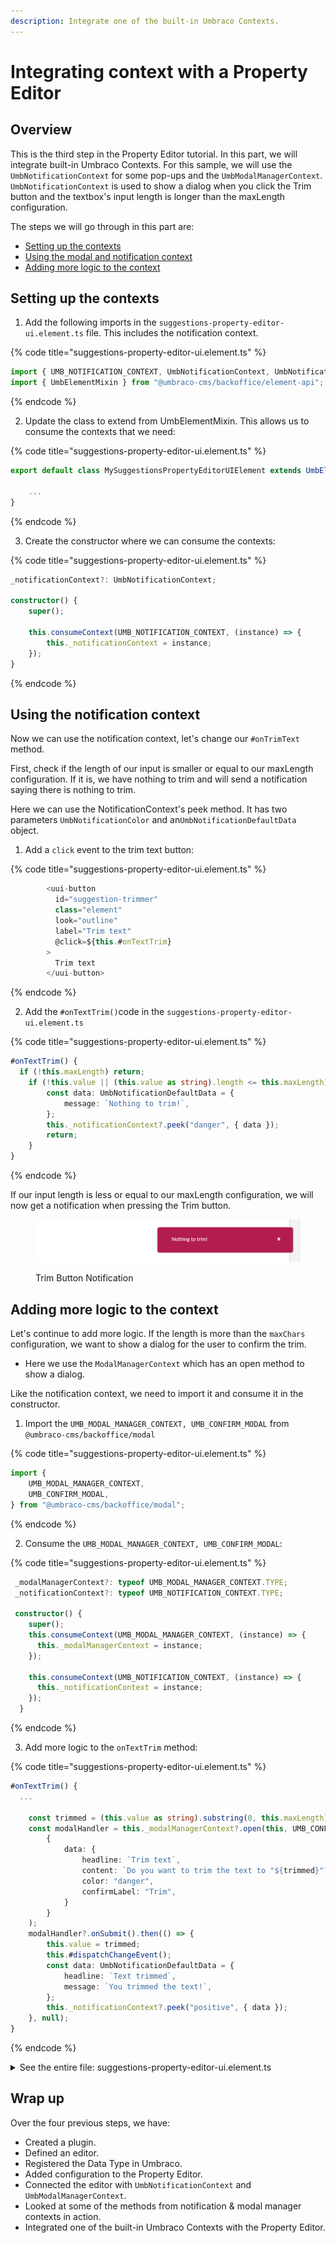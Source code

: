 ```yaml
---
description: Integrate one of the built-in Umbraco Contexts.
---
```


# Integrating context with a Property Editor

## Overview

This is the third step in the Property Editor tutorial. In this part, we will integrate built-in Umbraco Contexts. For this sample, we will use the `UmbNotificationContext` for some pop-ups and the `UmbModalManagerContext`. `UmbNotificationContext` is used to show a dialog when you click the Trim button and the textbox's input length is longer than the maxLength configuration.

The steps we will go through in this part are:

* [Setting up the contexts](integrating-context-with-a-property-editor.md#setting-up-the-contexts)
* [Using the modal and notification context](integrating-context-with-a-property-editor.md#using-the-modal-and-notification-context)
* [Adding more logic to the context](integrating-context-with-a-property-editor.md#adding-more-logic-to-the-context)

## Setting up the contexts

1. Add the following imports in the `suggestions-property-editor-ui.element.ts` file. This includes the notification context. 

{% code title="suggestions-property-editor-ui.element.ts" %}
```typescript
import { UMB_NOTIFICATION_CONTEXT, UmbNotificationContext, UmbNotificationDefaultData} from "@umbraco-cms/backoffice/notification";
import { UmbElementMixin } from "@umbraco-cms/backoffice/element-api";
```
{% endcode %}

2. Update the class to extend from UmbElementMixin. This allows us to consume the contexts that we need:


{% code title="suggestions-property-editor-ui.element.ts" %}
```typescript
export default class MySuggestionsPropertyEditorUIElement extends UmbElementMixin((LitElement)) implements UmbPropertyEditorUiElement {
	
	...
}
```
{% endcode %}

3. Create the constructor where we can consume the contexts:

{% code title="suggestions-property-editor-ui.element.ts" %}
```typescript
_notificationContext?: UmbNotificationContext;

constructor() {
    super();

    this.consumeContext(UMB_NOTIFICATION_CONTEXT, (instance) => {
        this._notificationContext = instance;
    });
}
```
{% endcode %}




## Using the notification context

Now we can use the notification context, let's change our `#onTrimText` method.

First, check if the length of our input is smaller or equal to our maxLength configuration. If it is, we have nothing to trim and will send a notification saying there is nothing to trim.

Here we can use the NotificationContext's peek method. It has two parameters `UmbNotificationColor` and an`UmbNotificationDefaultData` object.

1. Add a `click` event to the trim text button:

{% code title="suggestions-property-editor-ui.element.ts" %}
```typescript
        <uui-button
          id="suggestion-trimmer"
          class="element"
          look="outline"
          label="Trim text"
          @click=${this.#onTextTrim}
        >
          Trim text
        </uui-button>
```
{% endcode %}

2. Add the `#onTextTrim()`code in the `suggestions-property-editor-ui.element.ts`

{% code title="suggestions-property-editor-ui.element.ts" %}
```typescript
#onTextTrim() {
  if (!this.maxLength) return;
    if (!this.value || (this.value as string).length <= this.maxLength) {
        const data: UmbNotificationDefaultData = {
            message: `Nothing to trim!`,
        };
        this._notificationContext?.peek("danger", { data });
        return;
    }
}
```
{% endcode %}

If our input length is less or equal to our maxLength configuration, we will now get a notification when pressing the Trim button.

<figure><img src="../../.gitbook/assets/nothing-to-trim (1) (1).png" alt=""><figcaption><p>Trim Button Notification</p></figcaption></figure>

## Adding more logic to the context

Let's continue to add more logic. If the length is more than the `maxChars` configuration, we want to show a dialog for the user to confirm the trim.

* Here we use the `ModalManagerContext` which has an open method to show a dialog.

Like the notification context, we need to import it and consume it in the constructor.

1. Import the `UMB_MODAL_MANAGER_CONTEXT, UMB_CONFIRM_MODAL` from `@umbraco-cms/backoffice/modal`

{% code title="suggestions-property-editor-ui.element.ts" %}
```typescript
import {
    UMB_MODAL_MANAGER_CONTEXT,
    UMB_CONFIRM_MODAL,
} from "@umbraco-cms/backoffice/modal";
```
{% endcode %}

2. Consume the `UMB_MODAL_MANAGER_CONTEXT, UMB_CONFIRM_MODAL`:

{% code title="suggestions-property-editor-ui.element.ts" %}
```typescript
 _modalManagerContext?: typeof UMB_MODAL_MANAGER_CONTEXT.TYPE;
 _notificationContext?: typeof UMB_NOTIFICATION_CONTEXT.TYPE;

 constructor() {
    super();
    this.consumeContext(UMB_MODAL_MANAGER_CONTEXT, (instance) => {
      this._modalManagerContext = instance;
    });

    this.consumeContext(UMB_NOTIFICATION_CONTEXT, (instance) => {
      this._notificationContext = instance;
    });
  }
```
{% endcode %}

3. Add more logic to the `onTextTrim` method:

{% code title="suggestions-property-editor-ui.element.ts" %}
```typescript
#onTextTrim() {
  ...

    const trimmed = (this.value as string).substring(0, this.maxLength);
    const modalHandler = this._modalManagerContext?.open(this, UMB_CONFIRM_MODAL,
        {
            data: {
                headline: `Trim text`,
                content: `Do you want to trim the text to "${trimmed}"?`,
                color: "danger",
                confirmLabel: "Trim",
            }
        }
    );
    modalHandler?.onSubmit().then(() => {
        this.value = trimmed;
        this.#dispatchChangeEvent();
        const data: UmbNotificationDefaultData = {
            headline: `Text trimmed`,
            message: `You trimmed the text!`,
        };
        this._notificationContext?.peek("positive", { data });
    }, null);
}
```
{% endcode %}

<details>

<summary>See the entire file: suggestions-property-editor-ui.element.ts</summary>

{% code title="suggestions-property-editor-ui.element.ts" %}
```typescript
import { LitElement, css, html, customElement, property, state} from "@umbraco-cms/backoffice/external/lit";
import { UUIInputEvent, UUIFormControlMixin} from "@umbraco-cms/backoffice/external/uui";
import { UMB_MODAL_MANAGER_CONTEXT, UMB_CONFIRM_MODAL} from "@umbraco-cms/backoffice/modal";
import { UMB_NOTIFICATION_CONTEXT, UmbNotificationContext, UmbNotificationDefaultData} from "@umbraco-cms/backoffice/notification";
import { UmbElementMixin } from "@umbraco-cms/backoffice/element-api";

@customElement('my-suggestions-property-editor-ui')
export default class UmbMySuggestionsInputElement extends UmbElementMixin(UUIFormControlMixin(LitElement, '')) {
    protected getFormElement(): HTMLElement | undefined {
        throw new Error("Method not implemented.");
    }
    
    @property({ type: Boolean })
    disabled = false;

    @property({ type: String })
    placeholder?: string;

    @property({ type: Number })
    maxLength?: number;

    _modalManagerContext?: typeof UMB_MODAL_MANAGER_CONTEXT.TYPE;
    _notificationContext?: UmbNotificationContext;

    constructor() {
        super();
        this.consumeContext(UMB_MODAL_MANAGER_CONTEXT, (instance) => {
            this._modalManagerContext = instance;
        });

        this.consumeContext(UMB_NOTIFICATION_CONTEXT, (instance) => {
            this._notificationContext = instance;
        });
    }

    @state()
    private _suggestions = [
        "You should take a break",
        "I suggest that you visit the Eiffel Tower",
        "How about starting a book club today or this week?",
        "Are you hungry?",
    ];



    #onInput(e: UUIInputEvent) {
        this.value = e.target.value as string;
        this.#dispatchChangeEvent();
    }
    #onSuggestion() {
        const randomIndex = (this._suggestions.length * Math.random()) | 0;
        this.value = this._suggestions[randomIndex];
        this.#dispatchChangeEvent();
    }
    #onTextTrim() {
        if (!this.maxLength) return;
        if (!this.value || (this.value as string).length <= this.maxLength) {
            const data: UmbNotificationDefaultData = {
                message: `Nothing to trim!`,
            };
            this._notificationContext?.peek("danger", { data });
            return;
        }
        const trimmed = (this.value as string).substring(0, this.maxLength);
        const modalHandler = this._modalManagerContext?.open(this, UMB_CONFIRM_MODAL,
            {
                data: {
                    headline: `Trim text`,
                    content: `Do you want to trim the text to "${trimmed}"?`,
                    color: "danger",
                    confirmLabel: "Trim",
                }
            }
        );
        modalHandler?.onSubmit().then(() => {
            this.value = trimmed;
            this.#dispatchChangeEvent();
            const data: UmbNotificationDefaultData = {
                headline: `Text trimmed`,
                message: `You trimmed the text!`,
            };
            this._notificationContext?.peek("positive", { data });
        }, null);
    }

    #dispatchChangeEvent() {
        this.dispatchEvent(
            new CustomEvent("change", { bubbles: true, composed: true })
        );
    }

    render() {
        return html`<div class="blue-text">${this.value}</div>
            <uui-input
                id="suggestion-input"
                class="element"
                label="text input"
                .placeholder="${this.placeholder}"
                .maxlength=${this.maxLength}
                .value="${this.value || ""}"
                @input=${this.#onInput}
            ></uui-input>
            <div id="wrapper">
                <uui-button
                    id="suggestion-button"
                    class="element"
                    look="primary"
                    label="give me suggestions"
                    @click=${this.#onSuggestion}
                    ?disabled=${this.disabled}
                >
                    Give me suggestions!
                </uui-button>
                <uui-button
                    id="suggestion-trimmer"
                    class="element"
                    look="outline"
                    label="Trim text"
                    @click=${this.#onTextTrim}
                >
                    Trim text
                </uui-button>
            </div> `;
    }

    static styles = [
        css`
            .blue-text {
                color: var(--uui-color-focus);
            }
            #wrapper {
                margin-top: 10px;
                display: flex;
                gap: 10px;
            }
            .element {
                width: 100%;
            }
        `,
    ];
}

declare global {
    interface HTMLElementTagNameMap {
        "my-suggestions-input": UmbMySuggestionsInputElement;
    }
}

```
{% endcode %}

</details>

## Wrap up

Over the four previous steps, we have:

* Created a plugin.
* Defined an editor.
* Registered the Data Type in Umbraco.
* Added configuration to the Property Editor.
* Connected the editor with `UmbNotificationContext` and `UmbModalManagerContext`.
* Looked at some of the methods from notification & modal manager contexts in action.
* Integrated one of the built-in Umbraco Contexts with the Property Editor.
